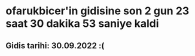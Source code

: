 # ofarukbicer'in gidisine son 2 gun 23 saat 30 dakika 53 saniye kaldi

## Gidis tarihi: 30.09.2022 :(